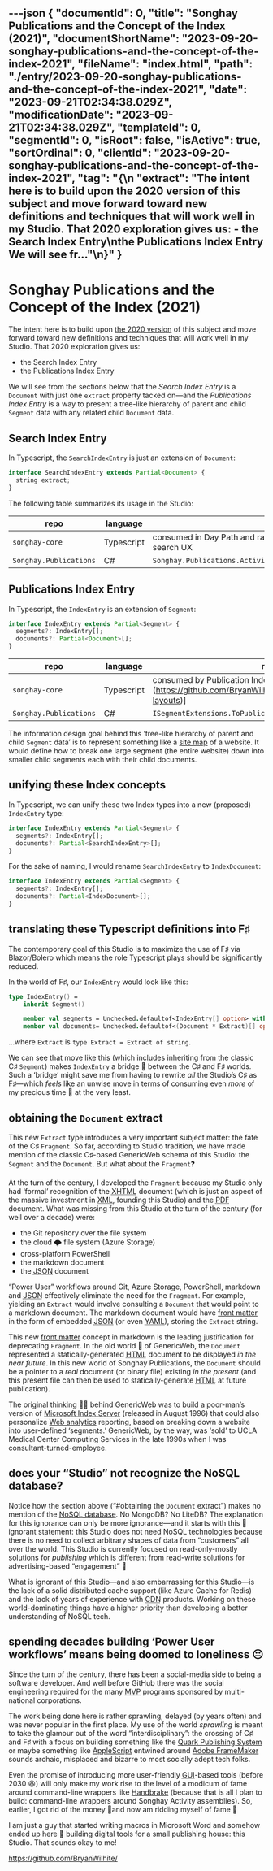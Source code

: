 ---json
{
  "documentId": 0,
  "title": "Songhay Publications and the Concept of the Index (2021)",
  "documentShortName": "2023-09-20-songhay-publications-and-the-concept-of-the-index-2021",
  "fileName": "index.html",
  "path": "./entry/2023-09-20-songhay-publications-and-the-concept-of-the-index-2021",
  "date": "2023-09-21T02:34:38.029Z",
  "modificationDate": "2023-09-21T02:34:38.029Z",
  "templateId": 0,
  "segmentId": 0,
  "isRoot": false,
  "isActive": true,
  "sortOrdinal": 0,
  "clientId": "2023-09-20-songhay-publications-and-the-concept-of-the-index-2021",
  "tag": "{\n  \"extract\": \"The intent here is to build upon the 2020 version of this subject and move forward toward new definitions and techniques that will work well in my Studio. That 2020 exploration gives us: - the Search Index Entry\\nthe Publications Index Entry We will see fr…\"\n}"
}
---

# Songhay Publications and the Concept of the Index (2021)

The intent here is to build upon [the 2020 version](http://songhayblog.azurewebsites.net/entry/2020-12-24-songhay-publications-and-the-concept-of-the-index/) of this subject and move forward toward new definitions and techniques that will work well in my Studio. That 2020 exploration gives us:

- the Search Index Entry
- the Publications Index Entry

We will see from the sections below that the _Search Index Entry_ is a `Document` with just one `extract` property tacked on—and the _Publications Index Entry_ is a way to present a tree-like hierarchy of parent and child `Segment` data with any related child `Document` data. 

## Search Index Entry

In Typescript, the `SearchIndexEntry` is just an extension of `Document`:

```typescript
interface SearchIndexEntry extends Partial<Document> {
  string extract;
}
```

The following table summarizes its usage in the Studio:

| repo | language | remarks |
|-|-|-|
| `songhay-core` | Typescript | consumed in Day Path and rasx() context Blogs by lunrjs, client-side search UX |
| `Songhay.Publications` | C# | `Songhay.Publications.Activities.GenerateSearchIndexFrom11tyEntries()` |

## Publications Index Entry

In Typescript, the `IndexEntry` is an extension of `Segment`:

```typescript
interface IndexEntry extends Partial<Segment> {
  segments?: IndexEntry[];
  documents?: Partial<Document>[];
}
```

| repo | language | remarks |
|- |- |-|
| `songhay-core` | Typescript | consumed by Publication Index layouts GitHub](https://github.com/BryanWilhite/nodejs/tree/master/responsive-layouts)] |
| `Songhay.Publications` | C# | `ISegmentExtensions.ToPublicationIndexEntryJObject()` |

The information design goal behind this ‘tree-like hierarchy of parent and child `Segment` data’ is to represent something like a [site map](https://developer.mozilla.org/en-US/docs/Glossary/Site_map) of a website. It would define how to break one large segment (the entire website) down into smaller child segments each with their child documents.

## unifying these Index concepts

In Typescript, we can unify these two Index types into a new (proposed) `IndexEntry` type:

```typescript
interface IndexEntry extends Partial<Segment> {
  segments?: IndexEntry[];
  documents?: Partial<SearchIndexEntry>[];
}
```

For the sake of naming, I would rename `SearchIndexEntry` to `IndexDocument`:

```typescript
interface IndexEntry extends Partial<Segment> {
  segments?: IndexEntry[];
  documents?: Partial<IndexDocument>[];
}
```

## translating these Typescript definitions into F♯

The contemporary goal of this Studio is to maximize the use of F♯ via Blazor/Bolero which means the role Typescript plays should be significantly reduced.

In the world of F♯, our `IndexEntry` would look like this:

```fsharp
type IndexEntry() =
    inherit Segment()

    member val segments = Unchecked.defaultof<IndexEntry[] option> with get, set
    member val documents= Unchecked.defaultof<(Document * Extract)[] option> with get, set
```

…where `Extract` is `type Extract = Extract of string`.

We can see that move like this (which includes inheriting from the classic C♯ `Segment`) makes `IndexEntry` a bridge 🌉 between the C♯ and F♯ worlds. Such a ‘bridge’ might save me from having to rewrite _all_ the Studio’s C♯ as F♯—which _feels_ like an unwise move in terms of consuming even _more_ of my precious time 👴 at the very least.

## obtaining the `Document` extract

This new `Extract` type introduces a very important subject matter: the fate of the C♯ `Fragment`. So far, according to Studio tradition, we have made mention of the classic C♯-based GenericWeb schema of this Studio: the `Segment` and the `Document`. But what about the `Fragment`❓

At the turn of the century, I developed the `Fragment` because my Studio only had ‘formal’ recognition of the <acronym title="Extensible Hypertext Markup Language">XHTML</acronym> document (which is just an aspect of the massive investment in <acronym title="Extensible Markup Language">XML</acronym>, founding this Studio) and the <acronym title="Portable Document Format">PDF</acronym> document. What was missing from this Studio at the turn of the century (for well over a decade) were:

- the Git repository over the file system
- the cloud 🌩 file system (Azure Storage)
- cross-platform PowerShell
- the markdown document
- the <acronym title="JavaScript Object Notation">JSON</acronym> document

“Power User” workflows around Git, Azure Storage, PowerShell, markdown and <acronym title="JavaScript Object Notation">JSON</acronym> effectively eliminate the need for the `Fragment`. For example, yielding an `Extract` would involve consulting a `Document` that would point to a markdown document. The markdown document would have [front matter](https://en.wikipedia.org/wiki/Book_design#Front_matter) in the form of embedded <acronym title="JavaScript Object Notation">JSON</acronym> (or even <acronym title="YAML Ain’t Markup Language">YAML</acronym>), storing the `Extract` string.

This new [front matter](https://en.wikipedia.org/wiki/Book_design#Front_matter) concept in markdown is the leading justification for deprecating `Fragment`. In the old world 👴 of GenericWeb, the `Document` represented a statically-generated <acronym title="HyperText Markup Language">HTML</acronym> document to be displayed _in the near future_. In this new world of Songhay Publications, the `Document` should be a pointer to a _real_ document (or binary file) existing _in the present_ (and this present file can then be used to statically-generate <acronym title="HyperText Markup Language">HTML</acronym> at future publication).

The original thinking 🧠🐣 behind GenericWeb was to build a poor-man’s version of [Microsoft Index Server](https://learn.microsoft.com/en-us/previous-versions/office/developer/server-technologies/dd582938(v=office.11)?redirectedfrom=MSDN) (released in August 1996) that could also personalize [Web analytics](https://en.wikipedia.org/wiki/Web_analytics) reporting, based on breaking down a website into user-defined ‘segments.’ GenericWeb, by the way, was ‘sold’ to UCLA Medical Center Computing Services in the late 1990s when I was consultant-turned-employee.

## does your “Studio” not recognize the NoSQL database?

Notice how the section above (“#obtaining the `Document` extract”) makes no mention of the [NoSQL database](https://en.wikipedia.org/wiki/NoSQL). No MongoDB? No LiteDB? The explanation for this ignorance can only be more ignorance—and it starts with this 💸 ignorant statement: this Studio does not need NoSQL technologies because there is no need to collect arbitrary shapes of data from “customers” all over the world. This Studio is currently focused on read-only-mostly  solutions for _publishing_ which is different from read-write solutions for advertising-based “engagement” 💸

What is ignorant of this Studio—and also embarrassing for this Studio—is the lack of a solid distributed cache support (like Azure Cache for Redis) and the lack of years of experience with <acronym title="Content Delivery Network">CDN</acronym> products. Working on these world-dominating things have a higher priority than developing a better understanding of NoSQL tech.

## spending decades building ‘Power User workflows’ means being doomed to loneliness 😐

Since the turn of the century, there has been a social-media side to being a software developer. And well before GitHub there was the social engineering required for the many <acronym title="Most Valuable Professional">MVP</acronym> programs sponsored by multi-national corporations.

The work being done here is rather sprawling, delayed (by years often) and was never popular in the first place. My use of the world _sprawling_ is meant to take the glamour out of the word “interdisciplinary”: the crossing of C♯ and F♯ with a focus on building something like the [Quark Publishing System](https://en.wikipedia.org/wiki/Quark_Publishing_System) or maybe something like [AppleScript](https://en.wikipedia.org/wiki/AppleScript) entwined around [Adobe FrameMaker](https://en.wikipedia.org/wiki/Adobe_FrameMaker) sounds archaic, misplaced and bizarre to most socially adept tech folks.

Even the promise of introducing more user-friendly <acronym title="Graphical User Interface">GUI</acronym>-based tools (before 2030 😆) will only make my work rise to the level of a modicum of fame around command-line wrappers like [Handbrake](https://en.wikipedia.org/wiki/HandBrake) (because that is all I plan to build: command-line wrappers around Songhay Activity assemblies). So, earlier, I got rid of the money 💸and now am ridding myself of fame 👻

I am just a guy that started writing macros in Microsoft Word and somehow ended up here 👴 building digital tools for a small publishing house: this Studio. That sounds okay to me!

<https://github.com/BryanWilhite/>
